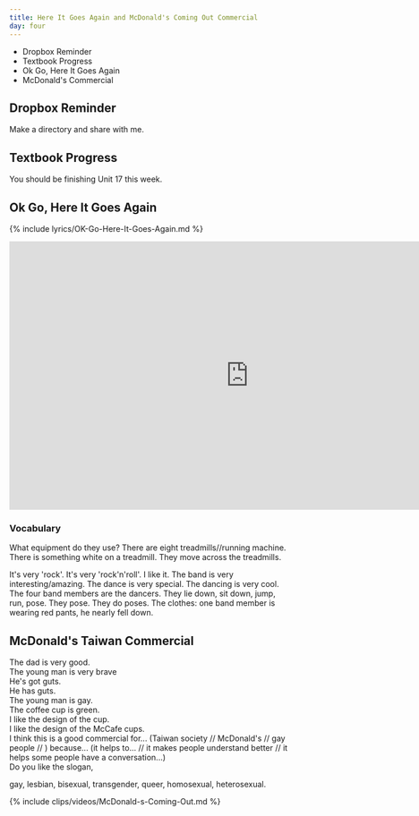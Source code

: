 ```yaml
---
title: Here It Goes Again and McDonald's Coming Out Commercial
day: four
---
```


- Dropbox Reminder
- Textbook Progress
- Ok Go, Here It Goes Again
- McDonald's Commercial

## Dropbox Reminder

Make a directory and share with me.

## Textbook Progress

You should be finishing Unit 17 this week.

## Ok Go, Here It Goes Again

{% include lyrics/OK-Go-Here-It-Goes-Again.md  %}

<iframe width="854" height="480" src="https://www.youtube.com/embed/dTAAsCNK7RA" frameborder="0" allowfullscreen></iframe>

### Vocabulary

What equipment do they use?
There are eight treadmills//running machine.
There is something white on a treadmill.
They move across the treadmills.

It's very 'rock'.
It's very 'rock'n'roll'.
I like it.
The band is very interesting/amazing.
The dance is very special.
The dancing is very cool.
The four band members are the dancers.
They lie down, sit down, jump, run, pose.
They pose. They do poses.
The clothes: one band member is wearing red pants, he nearly fell down.

## McDonald's Taiwan Commercial

The dad is very good.  
The young man is very brave  
He's got guts.  
He has guts.  
The young man is gay.  
The coffee cup is green.  
I like the design of the cup.  
I like the design of the McCafe cups.  
I think this is a good commercial for... (Taiwan society // McDonald's // gay people // )  because... (it helps to... // it makes people understand better // it helps some people have a conversation...)  
Do you like the slogan,  

gay, lesbian, bisexual, transgender, queer, homosexual, heterosexual.

{% include clips/videos/McDonald-s-Coming-Out.md %}

